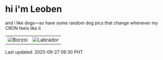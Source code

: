 # hi i'm Leoben

and i like dogs—so have some random dog pics that change whenever my CRON feels like it

|  |  |
|--------|----------|
| ![Borzoi](https://random-dog-vercel.vercel.app/api/random-borzoi?v=1758925826) | ![Labrador](https://random-dog-vercel.vercel.app/api/random-labrador?v=1758925826) |

Last updated: 2025-09-27 06:30 PHT
